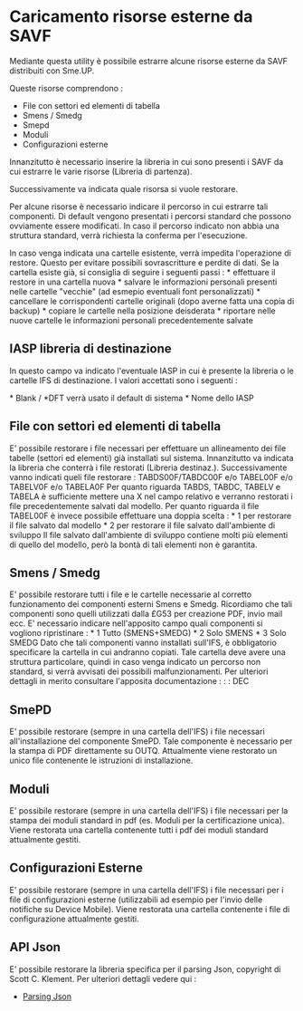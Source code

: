 # Caricamento risorse esterne da SAVF
Mediante questa utility è possibile estrarre alcune risorse esterne da SAVF distribuiti con Sme.UP.

Queste risorse comprendono : 
- File con settori ed elementi di tabella
- Smens / Smedg
- Smepd
- Moduli
- Configurazioni esterne

Innanzitutto è necessario inserire la libreria in cui sono presenti i SAVF da cui estrarre le varie risorse (Libreria di partenza).

Successivamente va indicata quale risorsa si vuole restorare.

Per alcune risorse è necessario indicare il percorso in cui estrarre tali componenti.
Di default vengono presentati i percorsi standard che possono ovviamente essere modificati.
In caso il percorso indicato non abbia una struttura standard, verrà richiesta la conferma per
l'esecuzione.

In caso venga indicata una cartelle esistente, verrà impedita l'operazione di restore.
Questo per evitare possibili sovrascritture e perdite di dati.
Se la cartella esiste già, si consiglia di seguire i seguenti passi : 
\* effettuare il restore in una cartella nuova
\* salvare le informazioni personali presenti nelle cartelle "vecchie" (ad esmepio eventuali font   personalizzati)
\* cancellare le corrispondenti cartelle originali (dopo averne fatta una copia di backup)
\* copiare le cartelle nella posizione deisderata
\* riportare nelle nuove cartelle le informazioni personali precedentemente salvate

## IASP libreria di destinazione
In questo campo va indicato l'eventuale IASP in cui è presente la libreria o le cartelle IFS di
destinazione. I valori accettati sono i seguenti : 

\* Blank / \*DFT verrà usato il default di sistema
\* Nome dello IASP

## File con settori ed elementi di tabella
E' possibile restorare i file necessari per effettuare un allineamento dei file tabelle (settori ed elementi) già installati sul sistema.
Innanzitutto va indicata la libreria che conterrà i file restorati (Libreria destinaz.).
Successivamente vanno indicati queli file restorare : 
TABDS00F/TABDC00F e/o TABEL00F e/o TABELV0F e/o TABELA0F
Per quanto riguarda TABDS, TABDC, TABELV e TABELA è sufficiente mettere una X nel campo relativo e verranno restorati i file precedentemente salvati dal modello.
Per quanto riguarda il file TABEL00F è invece possibile effettuare una doppia scelta : 
\* 1 per restorare il file salvato dal modello
\* 2 per restorare il file salvato dall'ambiente di sviluppo
Il file salvato dall'ambiente di sviluppo contiene molti più elementi di quello del modello, però la bontà di tali elementi non è garantita.

## Smens / Smedg
E' possibile restorare tutti i file e le cartelle necessarie al corretto funzionamento dei componenti esterni Smens e Smedg. Ricordiamo che tali componenti sono quelli utilizzati dalla £G53 per creazione PDF, invio mail ecc.
E' necessario indicare nell'apposito campo quali componenti si vogliono ripristinare : 
\* 1         Tutto (SMENS+SMEDG)
\* 2         Solo SMENS
\* 3         Solo SMEDG
Dato che tali componenti vanno installati sull'IFS, è obbligatorio specificare la cartella in cui andranno copiati.
Tale cartella deve avere una struttura particolare, quindi in caso venga indicato un percorso non standard, si verrà avvisati dei possibili malfunzionamenti.
Per ulteriori dettagli in merito consultare l'apposita documentazione : 
 :  : DEC

## SmePD
E' possibile restorare (sempre in una cartella dell'IFS) i file necessari all'installazione del componente SmePD.
Tale componente è necessario per la stampa di PDF direttamente su OUTQ.
Attualmente viene restorato un unico file contenente le istruzioni di installazione.

## Moduli
E' possibile restorare (sempre in una cartella dell'IFS) i file necessari per la stampa dei moduli standard in pdf (es. Moduli per la certificazione unica).
Viene restorata una cartella contenente tutti i pdf dei moduli standard attualmente gestiti.

## Configurazioni Esterne
E' possibile restorare (sempre in una cartella dell'IFS) i file necessari per i file di configurazioni esterne (utilizzabili ad esempio per l'invio delle notifiche su Device Mobile).
Viene restorata una cartella contenente i file di configurazione attualmente gestiti.

## API Json
E' possibile restorare la libreria specifica per il parsing Json, copyright di Scott C. Klement. Per ulteriori dettagli vedere qui : 
- [Parsing Json](Sorgenti/DOC/TA/B£AMO/WSBASE_01)
